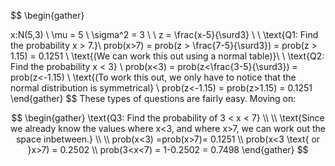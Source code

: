 
$$
\begin{gather}

x:N(5,3) \\
\mu = 5 \\
\sigma^2 = 3 \\ \\
z = \frac{x-5}{\surd3} \\ \\ 
\text{Q1: Find the probability x > 7.}\\
prob(x>7) = prob(z > \frac{7-5}{\surd3}) = prob(z > 1.15) = 0.1251 \\ \text{(We can work this out using a normal table)}\\ \\
\text{Q2: Find the probability x < 3} \\
prob(x<3) = prob(z<\frac{3-5}{\surd3}) = prob(z<-1.15) \\
\text{(To work this out, we only have to notice that the normal distribution is symmetrical} \\
prob(z<-1.15) = prob(z>1.15) = 0.1251
\end{gather}
$$
These types of questions are fairly easy. Moving on:

$$
\begin{gather}
\text{Q3: Find the probability of 3 < x < 7} \\ \\
\text{Since we already know the values where x<3, and where x>7, we can work out the space inbetween.} \\ \\
prob(x<3) =prob(x>7)= 0.1251 \\
prob(x<3 \text{ or }x>7) = 0.2502 \\
prob(3<x<7) = 1-0.2502 = 0.7498
\end{gather}
$$
